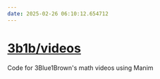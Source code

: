 ```yaml
---
date: 2025-02-26 06:10:12.654712
---
```


# [3b1b/videos](https://github.com/3b1b/videos)

Code for 3Blue1Brown's math videos using Manim